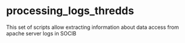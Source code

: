 # processing_logs_thredds
This set of scripts allow extracting information about data access from apache server logs in SOCIB
